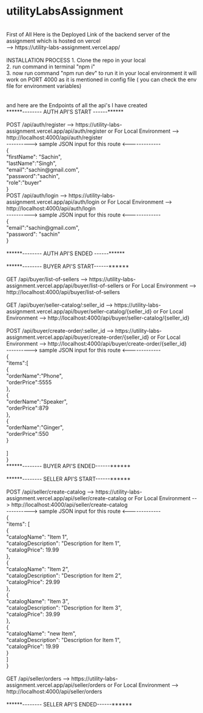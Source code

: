 # utilityLabsAssignment</br>
</br>
First of All Here is the Deployed Link of the backend server of the assignment which is hosted on vercel</br>
--> https://utility-labs-assignment.vercel.app/</br>
</br>
INSTALLATION PROCESS
1. Clone the repo in your local</br>
2. run command in terminal "npm i"</br>
3. now run command "npm run dev" to run it in your local environment it will work on PORT 4000 as it is mentioned in config file ( you can check the env file for environment variables)</br>
</br>
</br>
and here are the Endpoints of all the api's I have created
</br>
******-------- AUTH API'S START ------******</br>
</br>
POST /api/auth/register        --> https://utility-labs-assignment.vercel.app/api/auth/register or For Local Environment --> http://localhost:4000/api/auth/register   </br>
  ----------> sample JSON input for this route <------------- </br>
              {</br>
                  "firstName": "Sachin",</br>
                  "lastName":"Singh",</br>
                  "email":"sachin@gmail.com",</br>
                  "password":"sachin",</br>
                  "role":"buyer"</br>
              }
</br>
POST /api/auth/login           --> https://utility-labs-assignment.vercel.app/api/auth/login or For Local Environment --> http://localhost:4000/api/auth/login </br>
  ----------> sample JSON input for this route <-------------</br>
              {</br>
                  "email":"sachin@gmail.com",</br>
                  "password": "sachin"</br>
              }</br>
</br>
******-------- AUTH API'S ENDED ------******</br>
</br>
******-------- BUYER API'S START------******</br>
</br>
GET /api/buyer/list-of-sellers --> https://utility-labs-assignment.vercel.app/api/buyer/list-of-sellers or For Local Environment --> http://localhost:4000/api/buyer/list-of-sellers</br>
 </br>
GET /api/buyer/seller-catalog/:seller_id --> https://utility-labs-assignment.vercel.app/api/buyer/seller-catalog/{seller_id} or For Local Environment --> http://localhost:4000/api/buyer/seller-catalog/{seller_id}</br>
</br>
POST /api/buyer/create-order/:seller_id -->  https://utility-labs-assignment.vercel.app/api/buyer/create-order/{seller_id} or For Local Environment --> http://localhost:4000/api/buyer/create-order/{seller_id}</br>
 ----------> sample JSON input for this route <-------------</br>
              {</br>
                  "items":[</br>
                      {</br>
                          "orderName":"Phone",</br>
                          "orderPrice":5555</br>
                      },</br>
                       {</br>
                          "orderName":"Speaker",</br>
                          "orderPrice":879</br>
                      },</br>
                       {</br>
                          "orderName":"Ginger",</br>
                          "orderPrice":550</br>
                      }</br>
                    </br>
                  ]</br>
              }</br>
******-------- BUYER API'S ENDED------******</br>
</br>
******-------- SELLER API'S START------******</br>
</br>
POST /api/seller/create-catalog --> https://utility-labs-assignment.vercel.app/api/seller/create-catalog  or For Local Environment --> http://localhost:4000/api/seller/create-catalog</br>
 ----------> sample JSON input for this route <-------------</br>
              {</br>
              "items": [</br>
                  {</br>
                      "catalogName": "Item 1",</br>
                      "catalogDescription": "Description for Item 1",</br>
                      "catalogPrice": 19.99</br>
                  },</br>
                  {</br>
                      "catalogName": "Item 2",</br>
                      "catalogDescription": "Description for Item 2",</br>
                      "catalogPrice": 29.99</br>
                  },</br>
                  {</br>
                      "catalogName": "Item 3",</br>
                      "catalogDescription": "Description for Item 3",</br>
                      "catalogPrice": 39.99</br>
                  },</br>
                  {</br>
                      "catalogName": "new Item",</br>
                      "catalogDescription": "Description for Item 1",</br>
                      "catalogPrice": 19.99</br>
                  }</br>
              ]</br>
          }</br>
</br>
GET /api/seller/orders --> https://utility-labs-assignment.vercel.app/api/seller/orders  or For Local Environment --> http://localhost:4000/api/seller/orders</br>
</br>
******-------- SELLER API'S ENDED------******</br>
</br>
